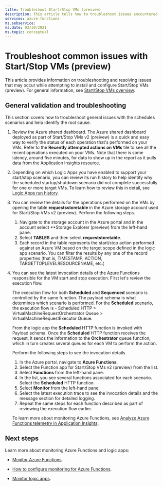 ```yaml
---
title: Troubleshoot Start/Stop VMs (preview)
description: This article tells how to troubleshoot issues encountered with the Start/Stop VMs (preview) feature for your Azure VMs.
services: azure-functions
ms.subservice: 
ms.date: 03/30/2021
ms.topic: conceptual
---
```


# Troubleshoot common issues with Start/Stop VMs (preview)

This article provides information on troubleshooting and resolving issues that may occur while attempting to install and configure Start/Stop VMs (preview). For general information, see [Start/Stop VMs overview](overview.md).

## General validation and troubleshooting

This section covers how to troubleshoot general issues with the schedules scenarios and help identify the root cause.

1. Review the Azure shared dashboard. The Azure shared dashboard deployed as part of Start/Stop VMs v2 (preivew) is a quick and easy way to verify the status of each operation that's performed on your VMs. Refer to the **Recently attempted actions on VMs** tile to see all the recent operations executed on your VMs. Note that there is some latency, around five minutes, for data to show up in the report as it pulls data from the Application Insights resource.

1. Depending on which Logic Apps you have enabled to support your start/stop scenario, you can review its run history to help identify why the scheduled startup/shutdown scenario did not complete successfully for one or more target VMs. To learn how to review this in detail, see [Logic Apps run history](../../logic-apps/monitor-logic-apps.md#review-runs-history).

1. You can review the details for the operations performed on the VMs by opening the table **requestsstoretable** in the Azure storage account used for Start/Stop VMs v2 (preview). Perform the following steps.

   1. Navigate to the storage account in the Azure portal and in the account select **Storage Explorer (preview) from the left-hand pane.
   1. Select **TABLES** and then select **requeststoretable**.
   1. Each record in the table represents the start/stop action performed against an Azure VM based on the target scope defined in the logic app scenario. You can filter the results by any one of the record properties (that is, TIMESTAMP, ACTION, TARGETTOPLEVELRESOURCENAME, etc.) 

1. You can see the latest invocation details of the Azure Functions responsible for the VM start and stop execution. First let's review the execution flow.

   The execution flow for both **Scheduled** and **Sequenced** scenario is controlled by the same function. The payload schema is what determines which scenario is performed. For the **Scheduled** scenario, the execution flow is - Scheduled HTTP > VirtualMachineRequestOrchestrator Queue > VirtualMachineRequestExecutor Queue.

   From the logic app the **Scheduled** HTTP function is invoked with Payload schema. Once the **Scheduled** HTTP function receives the request, it sends the information to the **Orchestrator** queue function, which in turn creates several queues for each VM to perform the action.

   Perform the following steps to see the invocation details.

    1. In the Azure portal, navigate to **Azure Functions**.
    1. Select the Function app for Start/Stop VMs v2 (preview) from the list.
    1. Select **Functions** from the left-hand pane.
    1. In the list, you see several functions associated for each scenario. Select the **Scheduled** HTTP function.
    1. Select **Monitor** from the left-hand pane.
    1. Select the latest execution trace to see the invocation details and the message section for detailed logging.
    1. Repeat the same steps for each function described as part of reviewing the execution flow earlier.

   To learn more about monitoring Azure Functions, see [Analyze Azure Functions telemetry in Application Insights](../../azure-functions/analyze-telemetry-data.md).

## Next steps

Learn more about monitoring Azure Functions and logic apps:

* [Monitor Azure Functions](../../azure-functions/functions-monitoring.md).

* [How to configure monitoring for Azure Functions](../../azure-functions/configure-monitoring.md).

* [Monitor logic apps](../../logic-apps/monitor-logic-apps#review-runs-history.md).